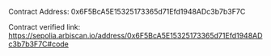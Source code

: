Contract Address: 0x6F5BcA5E15325173365d71Efd1948ADc3b7b3F7C

Contract verified link:
https://sepolia.arbiscan.io/address/0x6F5BcA5E15325173365d71Efd1948ADc3b7b3F7C#code
